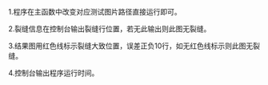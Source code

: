 1.程序在主函数中改变对应测试图片路径直接运行即可。

2.裂缝信息在控制台输出裂缝行位置，若无此输出则此图无裂缝。

3.结果图用红色线标示裂缝大致位置，误差正负10行，如无红色线标示则此图无裂缝。

4.控制台输出程序运行时间。

